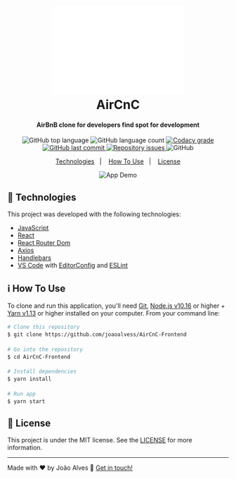 <h1 align="center">
    <img alt="photo" src="./src/assets/logo.svg" width="300" height="200" />
    <br>
    AirCnC
</h1>

<h4 align="center">
  AirBnB clone for developers find spot for development
</h4>
<p align="center">
  <img alt="GitHub top language" src="https://img.shields.io/github/languages/top/joaoalvess/AirCnC-Frontend.svg">

  <img alt="GitHub language count" src="https://img.shields.io/github/languages/count/joaoalvess/AirCnC-Frontend.svg">

  <a href="https://www.codacy.com/app/joaoalvess/AirCnC-Frontend?utm_source=github.com&amp;utm_medium=referral&amp;utm_content=joaoalvess/AirCnC-Frontend&amp;utm_campaign=Badge_Grade">
    <img alt="Codacy grade" src="https://img.shields.io/codacy/grade/04db4b43120b4d05b9b39c9d2da97300.svg">
  </a>

  <a href="https://github.com/joaoalvess/ambev-megahack3/commits/master">
    <img alt="GitHub last commit" src="https://img.shields.io/github/last-commit/joaoalvess/AirCnC-Frontend.svg">
  </a>

  <a href="https://github.com/joaoalvess/ambev-megahack3/issues">
    <img alt="Repository issues" src="https://img.shields.io/github/issues/joaoalvess/AirCnC-Frontend.svg">
  </a>

  <img alt="GitHub" src="https://img.shields.io/github/license/joaoalvess/kitketphotos.svg">
</p>

<p align="center">
  <a href="#rocket-technologies">Technologies</a>&nbsp;&nbsp;&nbsp;|&nbsp;&nbsp;&nbsp;
  <a href="#information_source-how-to-use">How To Use</a>&nbsp;&nbsp;&nbsp;|&nbsp;&nbsp;&nbsp;
  <a href="#memo-license">License</a>
</p>

<p align="center">
  <img alt="App Demo" src="https://emprel-storage.s3.sa-east-1.amazonaws.com/air%20cnc.gif?response-content-disposition=inline&X-Amz-Security-Token=IQoJb3JpZ2luX2VjEBMaCXNhLWVhc3QtMSJHMEUCIQCQCMSFjVf%2F9FpUDo0TEzf6jDri51BAt%2BSZP%2FIF%2FTsULQIgLsauBpCsvVWBKe5vANXclFzZDf6zKuWy4JqALOeVuwsqzQII2%2F%2F%2F%2F%2F%2F%2F%2F%2F%2F%2FARAAGgw3MTE4ODM4MTg0MzkiDNyWKnr4fJSrqtXoBCqhAhGZPc9JJkk5EbtQYjJxOd9WYINz5AJNeBnL45rK1FEG86pM%2BdQIHAHoJjzKphEjrW3O322UEg7V5WHBlY4lcJVqDz2Obo0ACYecQ9jZSoRnj8MnsL8xfKffZUxW2VPn0E%2FIQGhrE85lWlpeozEvSMo3LaPSIArvOVDpFJPnIgamggwDARO2iT1zYrt49DSIJ%2F5gFZg8KmFAMgdwplzzOM8IErCK0c6AP7NJTuBw8KJH4Mrf5198rAYXLwmPV7%2FBiv58wM8qOLcCUIJGWcmVr%2F2W8Jex2i5qliSgRoMkO9Pall%2FVnQn2yZxw1I6SwyR6Wg%2F7W%2B4Qy9I7jvDwGz4o0XVmTWKgySBnaCmRlEDrHLuFT88VoKDXlAnGp8EQoyW2Gb4wzJKx%2BQU6sAIH0l0QMlTnZtNH84pGUEG5C9uN9SBUKOZtJt3HHO2FQNRK9XS8k0HYkFxyKtO2slxVbVrRkt7JS4xBSeW8Cp5mKGWmwRnxF5mj%2FERDmKNEgt2%2BpbBXit2X5DFcKF1zUTcxNGy%2B2Hv%2B%2FrYQa4NDJ7G4zj7Beyf%2FLWuxXsUVFxQCS1FRixsyZZKqRQBRrA9FGV%2FG1g37KfFBcf2vfPCI4eJIDvcUbziXZqg17Naa1s%2Bcspkj8AS7UeobctWLV7wmyaODjJ4723A9pbb20LqHBN4iD4QDjduGMiOqxjndoGVt5P6is1XgPs4C6z9ZjQVk7CDR22w0EdVIJqyoIRbshjBab%2Fh4NodVFli4rcuBKClgXbRBw%2BvoEc2pm1VztXpDEWBOjwNBDLNY1GGYpjFt9Ajz&X-Amz-Algorithm=AWS4-HMAC-SHA256&X-Amz-Date=20200806T182123Z&X-Amz-SignedHeaders=host&X-Amz-Expires=300&X-Amz-Credential=ASIA2LP4VAXDRNVIZCLB%2F20200806%2Fsa-east-1%2Fs3%2Faws4_request&X-Amz-Signature=03786647c6cdc483371f0aad9a2158ca387ef54b6b9d49117295c381b5b6a34a">
</p>

## :rocket: Technologies

This project was developed with the following technologies:

-  [JavaScript](https://www.typescriptlang.org)
-  [React](https://pt-br.reactjs.org)
-  [React Router Dom](https://reactnavigation.org)
-  [Axios](https://github.com/axios/axios)
-  [Handlebars](https://handlebarsjs.com/)
-  [VS Code][vc] with [EditorConfig][vceditconfig] and [ESLint][vceslint]

## :information_source: How To Use

To clone and run this application, you'll need [Git](https://git-scm.com), [Node.js v10.16][nodejs] or higher + [Yarn v1.13][yarn] or higher installed on your computer. From your command line:

```bash
# Clone this repository
$ git clone https://github.com/joaoalvess/AirCnC-Frontend

# Go into the repository
$ cd AirCnC-Frontend

# Install dependencies
$ yarn install

# Run app
$ yarn start
```

## :memo: License
This project is under the MIT license. See the [LICENSE](https://github.com/joaoalvess/AirCnC-Frontend/blob/master/LICENSE) for more information.

---

Made with ♥ by João Alves :wave: [Get in touch!](https://www.linkedin.com/in/elcoss/)

[nodejs]: https://nodejs.org/
[yarn]: https://yarnpkg.com/
[vc]: https://code.visualstudio.com/
[vceditconfig]: https://marketplace.visualstudio.com/items?itemName=EditorConfig.EditorConfig
[vceslint]: https://marketplace.visualstudio.com/items?itemName=dbaeumer.vscode-eslint
